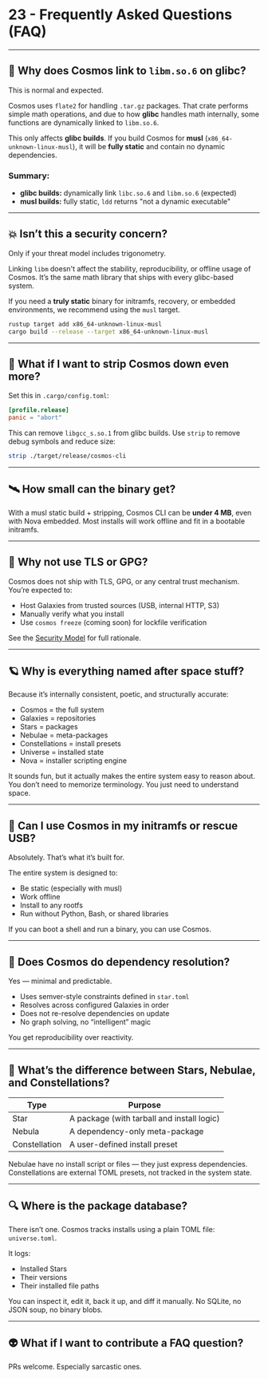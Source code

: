 # 23 - Frequently Asked Questions (FAQ)

---

## 🤔 Why does Cosmos link to `libm.so.6` on glibc?

This is normal and expected.

Cosmos uses `flate2` for handling `.tar.gz` packages. That crate performs simple math operations, and due to how **glibc** handles math internally, some functions are dynamically linked to `libm.so.6`.

This only affects **glibc builds**. If you build Cosmos for **musl** (`x86_64-unknown-linux-musl`), it will be **fully static** and contain no dynamic dependencies.

### Summary:
- **glibc builds:** dynamically link `libc.so.6` and `libm.so.6` (expected)
- **musl builds:** fully static, `ldd` returns "not a dynamic executable"

---

## 💥 Isn’t this a security concern?

Only if your threat model includes trigonometry.

Linking `libm` doesn't affect the stability, reproducibility, or offline usage of Cosmos. It’s the same math library that ships with every glibc-based system.

If you need a **truly static** binary for initramfs, recovery, or embedded environments, we recommend using the `musl` target.

```bash
rustup target add x86_64-unknown-linux-musl
cargo build --release --target x86_64-unknown-linux-musl
```

---

## 🧱 What if I want to strip Cosmos down even more?

Set this in `.cargo/config.toml`:

```toml
[profile.release]
panic = "abort"
```

This can remove `libgcc_s.so.1` from glibc builds.
Use `strip` to remove debug symbols and reduce size:

```bash
strip ./target/release/cosmos-cli
```

---

## 🛰️ How small can the binary get?

With a musl static build + stripping, Cosmos CLI can be **under 4 MB**, even with Nova embedded. Most installs will work offline and fit in a bootable initramfs.

---

## 🧪 Why not use TLS or GPG?

Cosmos does not ship with TLS, GPG, or any central trust mechanism. You’re expected to:

- Host Galaxies from trusted sources (USB, internal HTTP, S3)
- Manually verify what you install
- Use `cosmos freeze` (coming soon) for lockfile verification

See the [Security Model](./15-Security.md) for full rationale.

---

## 🪐 Why is everything named after space stuff?

Because it’s internally consistent, poetic, and structurally accurate:

- Cosmos = the full system
- Galaxies = repositories
- Stars = packages
- Nebulae = meta-packages
- Constellations = install presets
- Universe = installed state
- Nova = installer scripting engine

It sounds fun, but it actually makes the entire system easy to reason about. You don’t need to memorize terminology. You just need to understand space.

---

## 🐚 Can I use Cosmos in my initramfs or rescue USB?

Absolutely. That’s what it’s built for.

The entire system is designed to:
- Be static (especially with musl)
- Work offline
- Install to any rootfs
- Run without Python, Bash, or shared libraries

If you can boot a shell and run a binary, you can use Cosmos.

---

## 🧪 Does Cosmos do dependency resolution?

Yes — minimal and predictable.

- Uses semver-style constraints defined in `star.toml`
- Resolves across configured Galaxies in order
- Does not re-resolve dependencies on update
- No graph solving, no “intelligent” magic

You get reproducibility over reactivity.

---

## 🧠 What’s the difference between Stars, Nebulae, and Constellations?

| Type          | Purpose                            |
|---------------|-------------------------------------|
| Star          | A package (with tarball and install logic) |
| Nebula        | A dependency-only meta-package     |
| Constellation | A user-defined install preset      |

Nebulae have no install script or files — they just express dependencies. Constellations are external TOML presets, not tracked in the system state.

---

## 🔍 Where is the package database?

There isn’t one. Cosmos tracks installs using a plain TOML file: `universe.toml`.

It logs:
- Installed Stars
- Their versions
- Their installed file paths

You can inspect it, edit it, back it up, and diff it manually. No SQLite, no JSON soup, no binary blobs.

---

## 👽 What if I want to contribute a FAQ question?

PRs welcome. Especially sarcastic ones.
